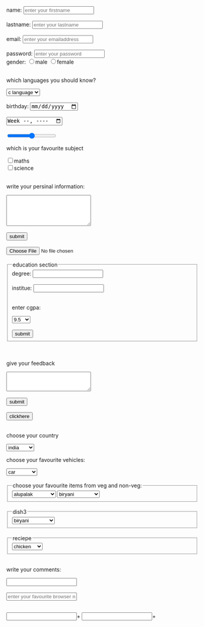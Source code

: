 <!DOCTYPE html>
<html lang="en">
<head>
    <meta charset="UTF-8">
    <meta name="viewport" content="width=device-width, initial-scale=1.0">
    <title>form</title>
</head>
<body>
    <form>
        <label for="name">name:</label>
        <input type="text" name="username" placeholder="enter your firstname" id="name"/><br>
        <br>
        <label for="name">lastname:</label>
        <input type="text" name="username" placeholder="enter your lastname"/><br>
        <br>
        <label for="name">email:</label>
        <input type="email" name="username" placeholder="enter your emailaddress"/><br>
        <br>
        <label for="password">password:</label>
        <input type="password" placeholder="enter your password"<br>
        <br>
        <label for="gender">gender:</label>
        <input type="radio" value="on">male
        <input type="radio" value="on">female<br>
        <br>
        <p>which languages you should know?</p>
        <select name="dropdown">
        <option value="c language">c language</option>
        <option value="c++">c++</option>
        <option value="python">python</option>
        <option value="java">java</option>
    </select><br>
    <br>
    birthday:
    <input type="date"><br>
    <br>
    <input type="week"><br>
    <br>
    <input type="range"<br><br>
    <p>which is your favourite subject</p>
    <input type="checkbox" name="maths">maths<br>
    <input type="checkbox" name="science">science<br>
    <br>
    <p>write your persinal information:</p>
    <textarea rows="5" cols="25">
    </textarea><br><br>
    <input type="submit" value="submit"><br><br>
    <input type="file" name="fishimage"><br><br>
    <fieldset>
        <legend>education section</legend>
        <label for="degree">degree:</label>
        <input type="text"><br><br>
        institue:
        <input type="text"><br><br>
        <p>enter cgpa:</p>
        <select name="dropdown">
            <option value="c language">9.5</option>
            <option value="c++">9.8</option>
            <option value="python">10.0</option>
            <option value="java">9.38</option>
        </select><br> <br>
        <input type="button" value="submit"/>
    </fieldset><br><br>
    <p>give your feedback</p>
    <textarea rows="3" cols="25"></textarea><br><br>
    <input type="submit" value="submit">
    <br><br>
    <input type="button" value="clickhere"/><br><br>
    <p>choose your country</p>
    <select name="dropdown">
        <option value="india">india</option>
        <option value="india">us</option>
        <option value="india">russia</option>
        <option value="india">britian</option>
        <option value="india">uk</option>
        <option value="india">australia</option>
    </select><br>
    <p>choose your favourite vehicles:</p>
    <select name="vehicles">
        <optgroup labels="car">
            <option>car</option>
            <option>bicycle</option>
            <option>auto</option>
            <option>tata</option>
            <option>hyunda</option>
        </optgroup>
    </select><br><br>
    <fieldset>
    <legend>choose your favourite items from veg and non-veg:</legend>
    <select name="vegetarian">
        <option value="veg">alupalak</option>
        <option value="veg">vegbiryani</option>
        <option value="veg">potatocury</option>
        <option value="veg">cauliflowercurry</option>
        <option value="veg">mushroom</option>
        <option value="veg">pulihora</option>
    </select>
    <select name="favdish">
        <optgroup labels="favdish">
            <option>biryani</option>
            <option>chickencurry</option>
            <option>fish</option>
            <option>prawns</option>
            <option>mutton</option>
        </optgroup>
    </select>
    </fieldset><br>
    <fieldset>
      <legend>dish3</legend>
      <select name="favdish">
        <optgroup labels="favdish">
            <option>biryani</option>
            <option>chickencurry</option>
            <option>fish</option>
            <option>prawns</option>
            <option>mutton</option>
        </optgroup>
    </select>
    </fieldset><br>
    <fieldset>
        <legend>reciepe</legend>
        <select name="dropdown">
        <option>chicken</option>
        <option>eggcurry</option>
        <option>fishfry</option>
        <option>prawnsfry</option>
    </select>
    </fieldset><br>
    <p>write your comments:</p>
    <input type="dialog" name=""><br><br>
    <input type="text" lists="browsers" name="browser" placeholder="enter your favourite browser name..."/>
    <datalist id="icecream" name="icecream">
        <option value="choclate">choclate</option>
        <option>firefox</option>
        <option>edge</option>
        <option>microsoft</option>
        <option>chrome</option>
    </datalist><br><br>
</form>
<form oninput="result.value=parseInt(a.value)+parseInt(a.value)">
    <input type="number" name="a" id="a">+
    <input typ<e="number"  name="b" id="b">+

</form>
</body>
</html>
